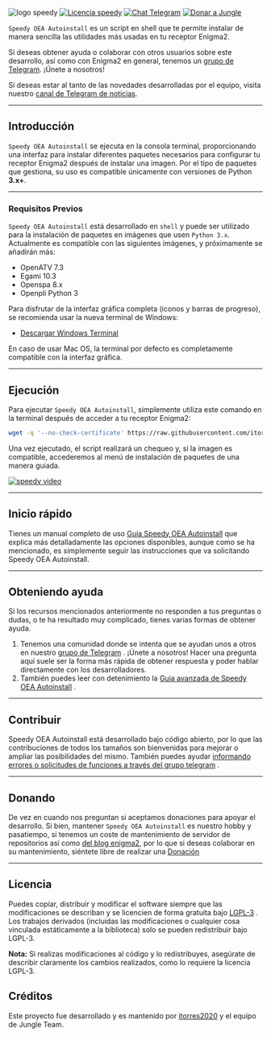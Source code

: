 ![logo speedy](https://jungle-team.com/wp-content/uploads/2023/03/speedy_logo.png)
[![Licencia speedy](https://jungle-team.com/wp-content/uploads/2023/03/licence.png)](https://github.com/itorres2020/Speedy-OEA-MX-autoinstall/blob/main/LICENSE) 
[![Chat Telegram](https://jungle-team.com/wp-content/uploads/2023/03/telegram.png)](https://t.me/joinchat/GrupoMexicoOEA) 
[![Donar a Jungle](https://jungle-team.com/wp-content/uploads/2023/03/donate.png)](https://paypal.me/jungleteam)

`Speedy OEA Autoinstall` es un script en shell que te permite instalar de manera sencilla las utilidades más usadas en tu receptor Enigma2.

Si deseas obtener ayuda o colaborar con otros usuarios sobre este desarrollo, así como con Enigma2 en general, tenemos un [grupo de Telegram](https://t.me/joinchat/GrupoMexicoOEA). ¡Únete a nosotros!

Si deseas estar al tanto de las novedades desarrolladas por el equipo, visita nuestro [canal de Telegram de noticias](https://t.me/joinchat/GrupoMexicoOEA).

---

## Introducción

`Speedy OEA Autoinstall` se ejecuta en la consola terminal, proporcionando una interfaz para instalar diferentes paquetes necesarios para configurar tu receptor Enigma2 después de instalar una imagen. Por el tipo de paquetes que gestiona, su uso es compatible únicamente con versiones de Python **3.x+**.

---

### Requisitos Previos

`Speedy OEA Autoinstall` está desarrollado en `shell` y puede ser utilizado para la instalación de paquetes en imágenes que usen `Python 3.x`. Actualmente es compatible con las siguientes imágenes, y próximamente se añadirán más:

- OpenATV 7.3
- Egami 10.3
- Openspa 8.x
- Openpli Python 3

Para disfrutar de la interfaz gráfica completa (iconos y barras de progreso), se recomienda usar la nueva terminal de Windows:

- [Descargar Windows Terminal](https://apps.microsoft.com/store/detail/windows-terminal/9N0DX20HK701?hl=es-mx&gl=mx&rtc=1)

En caso de usar Mac OS, la terminal por defecto es completamente compatible con la interfaz gráfica.

---

## Ejecución

Para ejecutar `Speedy OEA Autoinstall`, simplemente utiliza este comando en la terminal después de acceder a tu receptor Enigma2:

```bash
wget -q '--no-check-certificate' https://raw.githubusercontent.com/itorres2020/Speedy-OEA-MX-autoinstall/refs/heads/main/speedy_OEA_autoinstall.sh; bash speedy_OEA_autoinstall.sh; rm -r speedy_OEA_autoinstall.sh
```

Una vez ejecutado, el script realizará un chequeo y, si la imagen es compatible, accederemos al menú de instalación de paquetes de una manera guiada.

[![speedy video](https://jungle-team.com/wp-content/uploads/2023/03/video.png)](https://videos.files.wordpress.com/bsboDDpD/speedy_oea_video.mp4)

---

## Inicio rápido

Tienes un manual completo de uso [Guia Speedy OEA Autoinstall](https://jungle-team.com/speedy-oea-autoinstall-andale-andale-andale-yiiija/) que explica más detalladamente las opciones disponibles, aunque como se ha mencionado, es simplemente seguir las instrucciones que va solicitando Speedy OEA Autoinstall.

---

## Obteniendo ayuda

Si los recursos mencionados anteriormente no responden a tus preguntas o dudas, o te ha resultado muy complicado, tienes varias formas de obtener ayuda.

1.  Tenemos una comunidad donde se intenta que se ayudan unos a otros en nuestro [grupo de Telegram](https://t.me/joinchat/GrupoMexicoOEA) . ¡Únete a nosotros! Hacer una pregunta aquí suele ser la forma más rápida de obtener respuesta y poder hablar directamente con los desarrolladores.
2.  También puedes leer con detenimiento la [Guia avanzada de Speedy OEA Autoinstall](https://jungle-team.com/speedy-oea-autoinstall-andale-andale-andale-yiiija/) .

---

## Contribuir

Speedy OEA Autoinstall está desarrollado bajo código abierto, por lo que las contribuciones de todos los tamaños son bienvenidas para mejorar o ampliar las posibilidades del mismo. También puedes ayudar [informando errores o solicitudes de funciones a través del grupo telegram](https://t.me/joinchat/GrupoMexicoOEA) .

---

## Donando

De vez en cuando nos preguntan si aceptamos donaciones para apoyar el desarrollo. Si bien, mantener `Speedy OEA Autoinstall`  es nuestro hobby y  pasatiempo, si tenemos un coste de mantenimiento de servidor de repositorios así como [del blog enigma2](https://jungle-team.com/), por lo que si deseas colaborar en su mantenimiento, siéntete libre de realizar una [Donación](https://paypal.me/jungleteam)

---

## Licencia

Puedes copiar, distribuir y modificar el software siempre que las modificaciones se describan y se licencien de forma gratuita bajo [LGPL-3](https://www.gnu.org/licenses/lgpl-3.0.html) . Los trabajos derivados (incluidas las modificaciones o cualquier cosa vinculada estáticamente a la biblioteca) solo se pueden redistribuir bajo LGPL-3.

**Nota:** Si realizas modificaciones al código y lo redistribuyes, asegúrate de describir claramente los cambios realizados, como lo requiere la licencia LGPL-3.

## Créditos
Este proyecto fue desarrollado y es mantenido por [itorres2020](https://github.com/itorres2020) y el equipo de Jungle Team.
